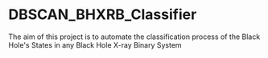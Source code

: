# DBSCAN_BHXRB_Classifier
The aim of this project is to automate the classification process of the Black Hole's States in any Black Hole X-ray Binary System
